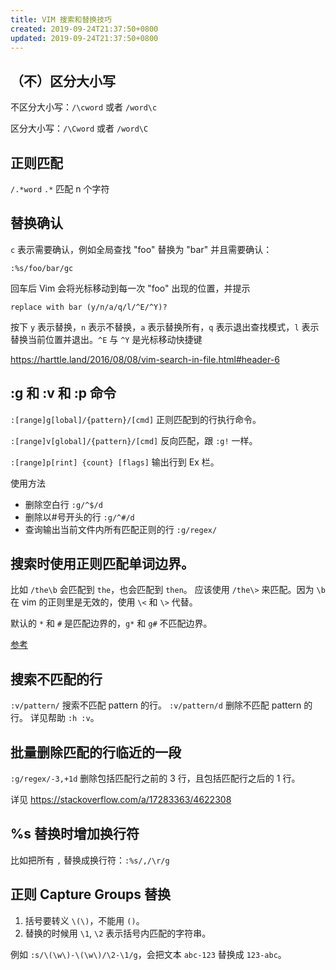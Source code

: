 ```yaml
---
title: VIM 搜索和替换技巧
created: 2019-09-24T21:37:50+0800
updated: 2019-09-24T21:37:50+0800
---
```



## （不）区分大小写

不区分大小写：`/\cword` 或者 `/word\c`

区分大小写：`/\Cword` 或者 `/word\C`

## 正则匹配

`/.*word` `.*` 匹配 n 个字符

## 替换确认

`c` 表示需要确认，例如全局查找 "foo" 替换为 "bar" 并且需要确认：

`:%s/foo/bar/gc`

回车后 Vim 会将光标移动到每一次 "foo" 出现的位置，并提示

`replace with bar (y/n/a/q/l/^E/^Y)?`

按下 `y` 表示替换，`n` 表示不替换，`a` 表示替换所有，`q` 表示退出查找模式，`l` 表示替换当前位置并退出。`^E` 与 `^Y` 是光标移动快捷键

https://harttle.land/2016/08/08/vim-search-in-file.html#header-6

## :g 和 :v 和 :p 命令

`:[range]g[lobal]/{pattern}/[cmd]` 正则匹配到的行执行命令。

`:[range]v[global]/{pattern}/[cmd]` 反向匹配，跟 `:g!` 一样。

`:[range]p[rint] {count} [flags]` 输出行到 Ex 栏。

使用方法

- 删除空白行 `:g/^$/d`
- 删除以#号开头的行 `:g/^#/d`
- 查询输出当前文件内所有匹配正则的行 `:g/regex/`

## 搜索时使用正则匹配单词边界。

比如 `/the\b` 会匹配到 `the`，也会匹配到 `then`。
应该使用 `/the\>` 来匹配。因为 `\b` 在 vim 的正则里是无效的，使用 `\<` 和 `\>` 代替。

默认的 `*` 和 `#` 是匹配边界的，`g*` 和 `g#` 不匹配边界。

[参考](http://stackoverflow.com/questions/8404349/in-vim-how-do-you-search-for-a-word-boundary-character-like-the-b-in-regexp)

## 搜索不匹配的行

`:v/pattern/` 搜索不匹配 pattern 的行。
`:v/pattern/d` 删除不匹配 pattern 的行。
详见帮助 `:h :v`。

## 批量删除匹配的行临近的一段

`:g/regex/-3,+1d` 删除包括匹配行之前的 3 行，且包括匹配行之后的 1 行。

详见 https://stackoverflow.com/a/17283363/4622308

## %s 替换时增加换行符

比如把所有 `,` 替换成换行符：`:%s/,/\r/g`

## 正则 Capture Groups 替换

1. 括号要转义 `\(\)`，不能用 `()`。
2. 替换的时候用 `\1`, `\2` 表示括号内匹配的字符串。

例如 `:s/\(\w\)-\(\w\)/\2-\1/g`，会把文本 `abc-123` 替换成 `123-abc`。
